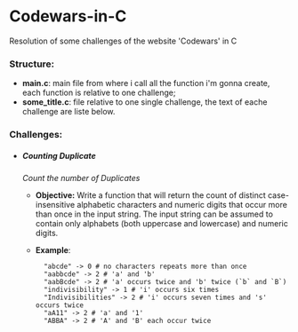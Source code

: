 # Codewars-in-C
Resolution of some challenges of the website 'Codewars' in C 

### Structure:
- **main.c**: main file from where i call all the function i'm gonna create, each function is relative to one challenge;
- **some_title.c**: file relative to one single challenge, the text of eache challenge are liste below.

### Challenges:
- ##### Counting Duplicate 
    *Count the number of Duplicates*
    - **Objective:** Write a function that will return the count of distinct case-insensitive alphabetic characters and numeric digits 
      that occur more than once in the input string. The input string can be assumed to contain only alphabets 
      (both uppercase and lowercase) and numeric digits. 
    - **Example**:
    
            "abcde" -> 0 # no characters repeats more than once
            "aabbcde" -> 2 # 'a' and 'b'
            "aabBcde" -> 2 # 'a' occurs twice and 'b' twice (`b` and `B`)
            "indivisibility" -> 1 # 'i' occurs six times
            "Indivisibilities" -> 2 # 'i' occurs seven times and 's' occurs twice
            "aA11" -> 2 # 'a' and '1'
            "ABBA" -> 2 # 'A' and 'B' each occur twice

        